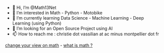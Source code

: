 - 👋 Hi, I’m @Math13Net
- 👀 I’m interested in Math - Python - Motobike
- 🌱 I’m currently learning Data Science - Machine Learning - Deep Learning (using Python)
- 💞️ I’m looking for an Open Source Project using AI
- 📫 How to reach me : christie dot vassilian at ac minus montpellier dot fr

<!---
Math13Net/Math13Net is a ✨ special ✨ repository because its `README.md` (this file) appears on your GitHub profile.
You can click the Preview link to take a look at your changes.
--->

[change your view on math](https://youtu.be/3icoSeGqQtY) - [what is math ?](https://youtu.be/hB6bfw622fo)
